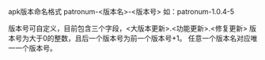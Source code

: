 apk版本命名格式
patronum-<版本名>-<版本号>
如：patronum-1.0.4-5

版本号可自定义，目前包含三个字段，<大版本更新>.<功能更新>.<修复更新>
版本号为大于0的整数，且后一个版本号为前一个版本号+1。
任意一个版本名对应唯一一个版本号。